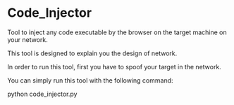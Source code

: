 # Code_Injector
Tool to inject any code executable by the browser on the target machine on your network.

This tool is designed to explain you the design of network.

In order to run this tool, first you have to spoof your target in the network.

You can simply run this tool with the following command:

python code_injector.py
